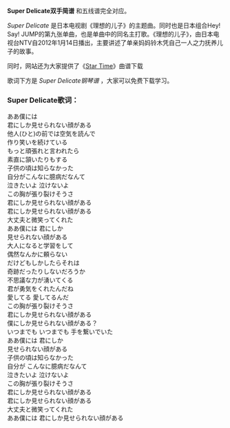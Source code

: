 

**Super Delicate双手简谱** 和五线谱完全对应。

_Super Delicate_ 是日本电视剧《理想的儿子》的主题曲。同时也是日本组合Hey! Say!
JUMP的第九张单曲，也是单曲中的同名主打歌。《理想的儿子》，由日本电视台NTV自2012年1月14日播出，主要讲述了单亲妈妈铃木凭自己一人之力抚养儿子的故事。

同时，网站还为大家提供了《[Star Time](Music-6735-Star-Time-Hey-Say-JUMP.html "Star
Time")》曲谱下载

歌词下方是 _Super Delicate钢琴谱_ ，大家可以免费下载学习。

### Super Delicate歌词：

ああ僕には  
君にしか見せられない顔がある  
他人(ひと)の前では空気を読んで  
作り笑いを続けている  
もっと頑張れと言われたら  
素直に頷いたりもする  
子供の頃は知らなかった  
自分がこんなに臆病だなんて  
泣きたいよ 泣けないよ  
この胸が張り裂けそうさ  
君にしか見せられない顔がある  
君にしか見せられない顔がある  
大丈夫と微笑ってくれた  
ああ僕には 君にしか  
見せられない顔がある  
大人になると学習をして  
偶然なんかに頼らない  
だけどもしかしたらそれは  
奇跡だったりしないだろうか  
不思議な力が湧いてくる  
君が勇気をくれたんだね  
愛してる 愛してるんだ  
この胸が張り裂けそうさ  
君にしか見せられない顔がある  
僕にしか見せられない顔がある？  
いつまでも いつまでも 手を繋いでいた  
ああ僕には 君にしか  
見せられない顔がある  
子供の頃は知らなかった  
自分が こんなに臆病だなんて  
泣きたいよ 泣けないよ  
この胸が張り裂けそうさ  
君にしか見せられない顔がある  
君にしか見せられない顔がある  
大丈夫と微笑ってくれた  
ああ僕には 君にしか見せられない顔がある

